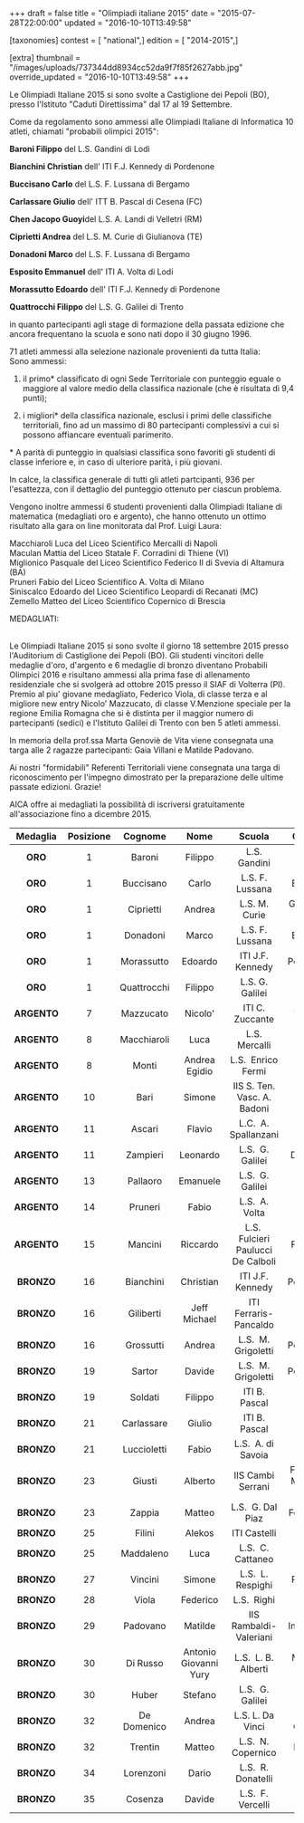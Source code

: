 +++
draft = false
title = "Olimpiadi italiane 2015"
date = "2015-07-28T22:00:00"
updated = "2016-10-10T13:49:58"

[taxonomies]
contest = [ "national",]
edition = [ "2014-2015",]

[extra]
thumbnail = "/images/uploads/737344dd8934cc52da9f7f85f2627abb.jpg"
override_updated = "2016-10-10T13:49:58"
+++

Le Olimpiadi Italiane 2015 si sono svolte a Castiglione dei Pepoli (BO), presso l'Istituto "Caduti Direttissima" dal 17 al 19 Settembre.

Come da regolamento sono ammessi alle Olimpiadi Italiane di Informatica 10 atleti, chiamati "probabili olimpici 2015":

**Baroni Filippo** del L.S. Gandini di Lodi

**Bianchini Christian** dell' ITI F.J. Kennedy di Pordenone

**Buccisano Carlo** del L.S. F. Lussana di Bergamo

**Carlassare Giulio** dell' ITT B. Pascal di Cesena (FC)

**Chen Jacopo Guoyi**del L.S. A. Landi di Velletri (RM)

**Ciprietti Andrea** del L.S. M. Curie di Giulianova (TE)

**Donadoni Marco** del L.S. F. Lussana di Bergamo

**Esposito Emmanuel** dell' ITI A. Volta di Lodi

**Morassutto Edoardo** dell' ITI F.J. Kennedy di Pordenone

**Quattrocchi Filippo** del L.S. G. Galilei di Trento

in quanto partecipanti agli stage di formazione della passata edizione che ancora frequentano la scuola e sono nati dopo il 30 giugno 1996.

71 atleti ammessi alla selezione nazionale provenienti da tutta Italia:<br/>Sono ammessi:

1. il primo\* classificato di ogni Sede Territoriale con punteggio eguale o maggiore al valore medio della classifica nazionale (che è risultata di 9,4 punti);

2. i migliori\* della classifica nazionale, esclusi i primi delle classifiche territoriali, fino ad un massimo di 80 partecipanti complessivi a cui si possono affiancare eventuali parimerito.

\* A parità di punteggio in qualsiasi classifica sono favoriti gli studenti di classe inferiore e, in caso di ulteriore parità, i più giovani.

In calce, la classifica generale di tutti gli atleti partcipanti, 936 per l'esattezza, con il dettaglio del punteggio ottenuto per ciascun problema.

Vengono inoltre ammessi 6 studenti provenienti dalla Olimpiadi Italiane di matematica (medagliati oro e argento), che hanno ottenuto un ottimo risultato alla gara on line monitorata dal Prof. Luigi Laura:

Macchiaroli Luca del Liceo Scientifico Mercalli di Napoli<br/>Maculan Mattia del Liceo Statale F. Corradini di Thiene (VI)<br/>Miglionico Pasquale del Liceo Scientifico Federico II di Svevia di Altamura (BA)<br/>Pruneri Fabio del Liceo Scientifico A. Volta di Milano<br/>Siniscalco Edoardo del Liceo Scientifico Leopardi di Recanati (MC)<br/>Zemello Matteo del Liceo Scientifico Copernico di Brescia

MEDAGLIATI:

<br/>Le Olimpiadi Italiane 2015 si sono svolte il giorno 18 settembre 2015 presso l'Auditorium di Castiglione dei Pepoli (BO). Gli studenti vincitori delle medaglie d'oro, d'argento e 6 medaglie di bronzo diventano Probabili Olimpici 2016 e risultano ammessi alla prima fase di allenamento residenziale che si svolgerà ad ottobre 2015 presso il SIAF di Volterra (PI).<br/>Premio al piu' giovane medagliato, Federico Viola, di classe terza e al migliore new entry Nicolo' Mazzucato, di classe V.Menzione speciale per la regione Emilia Romagna che si è distinta per il maggior numero di partecipanti (sedici) e l'Istituto Galilei di Trento con ben 5 atleti ammessi.

In memoria della prof.ssa Marta Genoviè de Vita viene consegnata una targa alle 2 ragazze partecipanti: Gaia Villani e Matilde Padovano.

Ai nostri "formidabili" Referenti Territoriali viene consegnata una targa di riconoscimento per l'impegno dimostrato per la preparazione delle ultime passate edizioni. Grazie!

AICA offre ai medagliati la possibilità di iscriversi gratuitamente all'associazione fino a dicembre 2015.

| **Medaglia** | **Posizione** | **Cognome** |       **Nome**        |             **Scuola**             |        **Comune**        | **Classe** |
| :----------: | :-----------: | :---------: | :-------------------: | :--------------------------------: | :----------------------: | :--------: |
|   **ORO**    |       1       |   Baroni    |        Filippo        |            L.S. Gandini            |           Lodi           |     V      |
|   **ORO**    |       1       |  Buccisano  |         Carlo         |          L.S. F. Lussana           |         Bergamo          |     V      |
|   **ORO**    |       1       |  Ciprietti  |        Andrea         |           L.S. M. Curie            |     Giulianova (TE)      |    III     |
|   **ORO**    |       1       |  Donadoni   |         Marco         |          L.S. F. Lussana           |         Bergamo          |     IV     |
|   **ORO**    |       1       | Morassutto  |        Edoardo        |          ITI J.F. Kennedy          |        Pordenone         |     V      |
|   **ORO**    |       1       | Quattrocchi |        Filippo        |          L.S. G. Galilei           |          Trento          |     V      |
| **ARGENTO**  |       7       |  Mazzucato  |        Nicolo'        |          ITI C. Zuccante           |         Venezia          |     V      |
| **ARGENTO**  |       8       | Macchiaroli |         Luca          |           L.S. Mercalli            |          Napoli          |     V      |
| **ARGENTO**  |       8       |    Monti    |     Andrea Egidio     |         L.S.  Enrico Fermi         |       Cantu' (CO)        |     V      |
| **ARGENTO**  |      10       |    Bari     |        Simone         |    IIS S. Ten. Vasc. A. Badoni     |          Lecco           |     V      |
| **ARGENTO**  |      11       |   Ascari    |        Flavio         |        L.C.  A. Spallanzani        |      Reggio Emilia       |     V      |
| **ARGENTO**  |      11       |  Zampieri   |       Leonardo        |          L.S.  G. Galilei          |        Dolo (VE)         |     V      |
| **ARGENTO**  |      13       |  Pallaoro   |       Emanuele        |          L.S.  G. Galilei          |          Trento          |     V      |
| **ARGENTO**  |      14       |   Pruneri   |         Fabio         |           L.S.  A. Volta           |          Milano          |     IV     |
| **ARGENTO**  |      15       |   Mancini   |       Riccardo        | L.S.  Fulcieri Paulucci De Calboli |        Forlì (FC)        |     V      |
|  **BRONZO**  |      16       |  Bianchini  |       Christian       |          ITI J.F. Kennedy          |        Pordenone         |     IV     |
|  **BRONZO**  |      16       |  Giliberti  |     Jeff Michael      |       ITI Ferraris-Pancaldo        |          Savona          |     V      |
|  **BRONZO**  |      16       |  Grossutti  |        Andrea         |        L.S.  M. Grigoletti         |        Pordenone         |     V      |
|  **BRONZO**  |      19       |   Sartor    |        Davide         |        L.S.  M. Grigoletti         |        Pordenone         |     V      |
|  **BRONZO**  |      19       |   Soldati   |        Filippo        |           ITI B. Pascal            |       Cesena (FC)        |     V      |
|  **BRONZO**  |      21       | Carlassare  |        Giulio         |           ITI B. Pascal            |       Cesena (FC)        |     IV     |
|  **BRONZO**  |      21       | Luccioletti |         Fabio         |         L.S.  A. di Savoia         |         Pistoia          |    III     |
|  **BRONZO**  |      23       |   Giusti    |        Alberto        |         IIS Cambi Serrani          | Falconara Marittima (AN) |     IV     |
|  **BRONZO**  |      23       |   Zappia    |        Matteo         |         L.S.  G. Dal Piaz          |       Feltre (BL)        |     IV     |
|  **BRONZO**  |      25       |   Filini    |        Alekos         |            ITI Castelli            |         Brescia          |     IV     |
|  **BRONZO**  |      25       |  Maddaleno  |         Luca          |         L.S.  C. Cattaneo          |          Torino          |     V      |
|  **BRONZO**  |      27       |   Vincini   |        Simone         |         L.S.  L. Respighi          |         Piacenza         |     V      |
|  **BRONZO**  |      28       |    Viola    |       Federico        |            L.S.  Righi             |           Roma           |    III     |
|  **BRONZO**  |      29       |  Padovano   |        Matilde        |       IIS Rambaldi-Valeriani       |        Imola (BO)        |     IV     |
|  **BRONZO**  |      30       |  Di Russo   | Antonio Giovanni Yury |        L.S.  L. B. Alberti         |      Minturno (LT)       |     V      |
|  **BRONZO**  |      30       |    Huber    |        Stefano        |          L.S.  G. Galilei          |          Trento          |     V      |
|  **BRONZO**  |      32       | De Domenico |        Andrea         |          L.S. L. Da Vinci          |     Reggio Calabria      |     V      |
|  **BRONZO**  |      32       |   Trentin   |        Matteo         |         L.S.  N. Copernico         |         Bologna          |     V      |
|  **BRONZO**  |      34       |  Lorenzoni  |         Dario         |         L.S.  R. Donatelli         |          Terni           |     V      |
|  **BRONZO**  |      35       |   Cosenza   |        Davide         |         L.S.  F. Vercelli          |           Asti           |     IV     |

